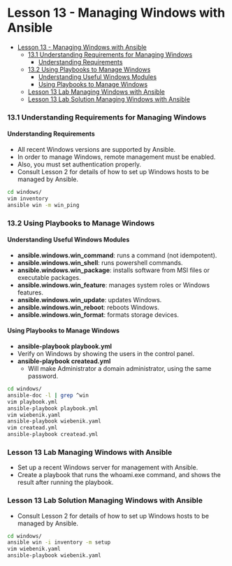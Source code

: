 # Lesson 13 - Managing Windows with Ansible

- [Lesson 13 - Managing Windows with Ansible](#lesson-13---managing-windows-with-ansible)
    - [13.1 Understanding Requirements for Managing Windows](#131-understanding-requirements-for-managing-windows)
      - [Understanding Requirements](#understanding-requirements)
    - [13.2 Using Playbooks to Manage Windows](#132-using-playbooks-to-manage-windows)
      - [Understanding Useful Windows Modules](#understanding-useful-windows-modules)
      - [Using Playbooks to Manage Windows](#using-playbooks-to-manage-windows)
    - [Lesson 13 Lab Managing Windows with Ansible](#lesson-13-lab-managing-windows-with-ansible)
    - [Lesson 13 Lab Solution Managing Windows with Ansible](#lesson-13-lab-solution-managing-windows-with-ansible)

### 13.1 Understanding Requirements for Managing Windows

#### Understanding Requirements

- All recent Windows versions are supported by Ansible.
- In order to manage Windows, remote management must be enabled.
- Also, you must set authentication properly.
- Consult Lesson 2 for details of how to set up Windows hosts to be managed by Ansible.
```bash
cd windows/
vim inventory
ansible win -m win_ping
```

### 13.2 Using Playbooks to Manage Windows

#### Understanding Useful Windows Modules

- **ansible.windows.win_command**: runs a command (not idempotent).
- **ansible.windows.win_shell**: runs powershell commands.
- **ansible.windows.win_package**: installs software from MSI files or executable packages.
- **ansible.windows.win_feature**: manages system roles or Windows features.
- **ansible.windows.win_update**: updates Windows.
- **ansible.windows.win_reboot**: reboots Windows.
- **ansible.windows.win_format**: formats storage devices.

#### Using Playbooks to Manage Windows

- **ansible-playbook playbook.yml**
- Verify on Windows by showing the users in the control panel.
- **ansible-playbook createad.yml**
  - Will make Administrator a domain administrator, using the same password.
```bash
cd windows/
ansible-doc -l | grep ^win
vim playbook.yml
ansible-playbook playbook.yml
vim wiebenik.yaml
ansible-playbook wiebenik.yaml
vim createad.yml
ansible-playbook createad.yml
```

### Lesson 13 Lab Managing Windows with Ansible

- Set up a recent Windows server for management with Ansible.
- Create a playbook that runs the whoami.exe command, and shows the result after running the playbook.

### Lesson 13 Lab Solution Managing Windows with Ansible

- Consult Lesson 2 for details of how to set up Windows hosts to be managed by Ansible.
```bash
cd windows/
ansible win -i inventory -m setup
vim wiebenik.yaml
ansible-playbook wiebenik.yaml
```
